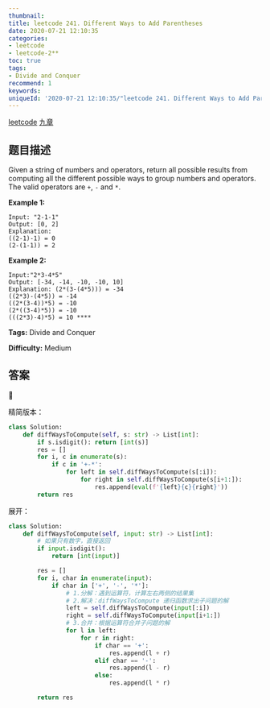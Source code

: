 ```yaml
---
thumbnail:
title: leetcode 241. Different Ways to Add Parentheses
date: 2020-07-21 12:10:35
categories:
- leetcode
- leetcode-2**
toc: true
tags:
- Divide and Conquer
recommend: 1
keywords:
uniqueId: '2020-07-21 12:10:35/"leetcode 241. Different Ways to Add Parentheses".html'
---
```


<a href="https://leetcode.com/problems/different-ways-to-add-parentheses/">leetcode</a>
<a href="https://www.jiuzhang.com/solution/different-ways-to-add-parentheses/">九章</a>
## 题目描述
Given a string of numbers and operators, return all possible results from
computing all the different possible ways to group numbers and operators. The
valid operators are `+`, `-` and `*`.

**Example 1:**
        
    Input: "2-1-1"
    Output: [0, 2]
    Explanation:
    ((2-1)-1) = 0 
    (2-(1-1)) = 2

**Example 2:**
        
    Input:"2*3-4*5"
    Output: [-34, -14, -10, -10, 10]
    Explanation: (2*(3-(4*5))) = -34 
    ((2*3)-(4*5)) = -14 
    ((2*(3-4))*5) = -10 
    (2*((3-4)*5)) = -10 
    (((2*3)-4)*5) = 10 ****


**Tags:** Divide and Conquer

**Difficulty:** Medium

## 答案
<!--more-->

精简版本：

```python
class Solution:
    def diffWaysToCompute(self, s: str) -> List[int]:
        if s.isdigit(): return [int(s)]
        res = []
        for i, c in enumerate(s):
            if c in '+-*':
                for left in self.diffWaysToCompute(s[:i]):
                    for right in self.diffWaysToCompute(s[i+1:]):
                        res.append(eval(f'{left}{c}{right}'))
        return res

```

展开：

```python
class Solution:
    def diffWaysToCompute(self, input: str) -> List[int]:
        # 如果只有数字，直接返回
        if input.isdigit():
            return [int(input)]

        res = []
        for i, char in enumerate(input):
            if char in ['+', '-', '*']:
                # 1.分解：遇到运算符，计算左右两侧的结果集
                # 2.解决：diffWaysToCompute 递归函数求出子问题的解
                left = self.diffWaysToCompute(input[:i])
                right = self.diffWaysToCompute(input[i+1:])
                # 3.合并：根据运算符合并子问题的解
                for l in left:
                    for r in right:
                        if char == '+':
                            res.append(l + r)
                        elif char == '-':
                            res.append(l - r)
                        else:
                            res.append(l * r)

        return res

```
